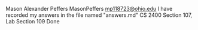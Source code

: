 Mason Alexander Peffers
MasonPeffers
mp118723@ohio.edu
I have recorded my answers in the file named "answers.md"
CS 2400 Section 107, Lab Section 109
Done